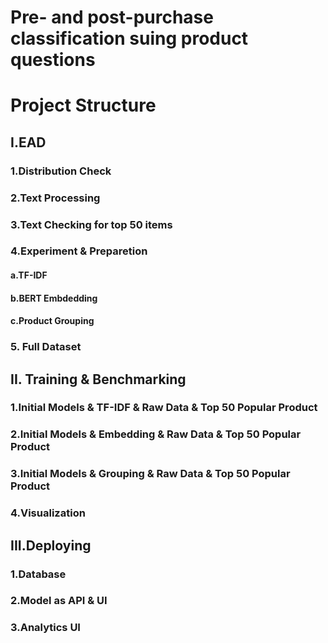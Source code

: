 # Pre- and post-purchase classification suing product questions 
# Project Structure
## I.EAD
### 1.Distribution Check
### 2.Text Processing
### 3.Text Checking for top 50 items
### 4.Experiment & Preparetion
#### a.TF-IDF
#### b.BERT Embdedding
#### c.Product Grouping
### 5. Full Dataset
## II. Training & Benchmarking
### 1.Initial Models & TF-IDF & Raw Data & Top 50 Popular Product
### 2.Initial Models & Embedding  & Raw Data & Top 50 Popular Product
### 3.Initial Models & Grouping & Raw Data & Top 50 Popular Product
### 4.Visualization
## III.Deploying
### 1.Database
### 2.Model as API & UI
### 3.Analytics UI  
#
